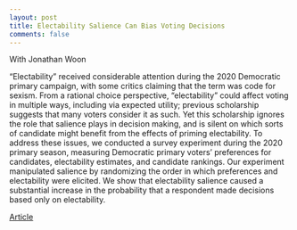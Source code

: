 ```yaml
---
layout: post
title: Electability Salience Can Bias Voting Decisions
comments: false
---
```


With Jonathan Woon

“Electability” received considerable attention during the 2020 Democratic primary campaign, with some critics claiming that the term was code for sexism. From a rational choice perspective, “electability” could affect voting in multiple ways, including via expected utility; previous scholarship suggests that many voters consider it as such. Yet this scholarship ignores the role that salience plays in decision making, and is silent on which sorts of candidate might benefit from the effects of priming electability. To address these issues, we conducted a survey experiment during the 2020 primary season, measuring Democratic primary voters’ preferences for candidates, electability estimates, and candidate rankings. Our experiment manipulated salience by randomizing the order in which preferences and electability were elicited. We show that electability salience caused a substantial increase in the probability that a respondent made decisions based only on electability.

[Article](https://journals.sagepub.com/doi/10.1177/20531680231159074)
